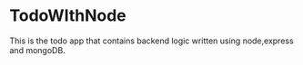 # TodoWIthNode
This is the todo app that contains backend logic written using node,express and mongoDB.

